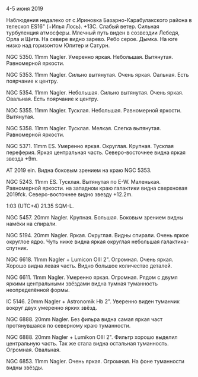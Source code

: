 4-5 июня 2019

Наблюдения недалеко от с.Ириновка Базарно-Карабулакского района в телескоп ES16" (+Илья Лось). +13C. Слабый ветер. Сильная турбуленция атмосферы. Млечный путь виден в созвездии Лебедя, Орла и Щита. На севере видно зарево. Ребо серое. Дымка. На юге низко над горизонтом Юпитер и Сатурн.

NGC 5350. 11mm Nagler. Умеренно яркая. Небольшая. Вытянутая. Равномерной яркости.

NGC 5353. 11mm Nagler. Сильно вытянутая. Очень яркая. Оальная. Есть поярчание к центру.

NGC 5354. 11mm Nagler. Небольшая. Сильно вытянутая. Очень яркая. Овальная. Есть поярчание к центру.

NGC 5355. 11mm Nagler. Тусклая. Небольшая. Равномерной яркости. Вытянутая.

NGC 5358. 11mm Nagler. Тусклая. Мелкая. Слегка вытянутая. Равномерной яркости.

NGC 5371. 11mm ES. Умеренно яркая. Округлая. Крупная. Тусклая переферия. Яркая центральная часть. Северо-восточнее видна яркая звезда +9m.

AT 2019 ein. Видна боковым зрением на краю NGC 5353.

NGC 5243. 11mm ES. Тусклая. Вытянутая по E-W. Маленькая. Равномерной яркости. на западном краю галактики видна сверхновая 2019fck. Северо-восточнее видно звезду +12.2m. 

1:03 (UTC+4) 21.35 SQM-L.

NGC 5457. 20mm Nagler. Крупная. Большая. Боковым зрением видны намёки на спирали.

NGC 5194. 20mm Nagler. Яркая. Округлая. Видны спирали. Очень яркое округлое ядро. Чуть ниже видна яркая округлая небольшая галактика-спутник.

NGC 6618. 11mm Nagler + Lumicon OIII 2". Огромная. Очень яркая. Хорошо видна левая часть. Видно большое количество деталей.

NGC 6611. 11mm Nagler. Умеренно яркая. Огромная. Рядом с двумя яркими центральными звёздами видна тумная туманность неопределённой формы.

IC 5146. 20mm Nagler + Astronomik Hb 2". Уверенно виден туманчик вокруг двух умеренно ярких звёзд.

NGC 6888. 20mm Nagler. Без фильра видна самая яркая част протянувшаяся по северному краю туманности.

NGC 6888. 20mm Nagler + Lumikon OIII 2". Фильтр хорошо выделил центральную часть. Так же стала видна остальная туманность. Огромная. Овальная.

NGC 6853. 11mm Nagler. Очень яркая. Огромная. На фоне туманности видны звёзды.
